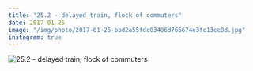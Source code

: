 ```yaml
---
title: "25.2 - delayed train, flock of commuters"
date: 2017-01-25
image: "/img/photo/2017-01-25-bbd2a55fdc03406d766674e3fc13ee8d.jpg"
instagram: true
---
```


![25.2 - delayed train, flock of commuters](/img/photo/2017-01-25-bbd2a55fdc03406d766674e3fc13ee8d.jpg)
